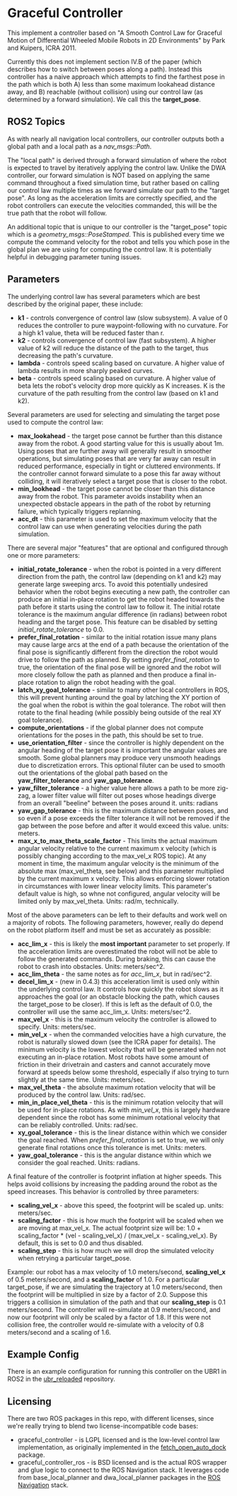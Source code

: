 # Graceful Controller

This implement a controller based on "A Smooth Control Law for Graceful
Motion of Differential Wheeled Mobile Robots in 2D Environments" by Park
and Kuipers, ICRA 2011.

Currently this does not implement section IV.B of the paper (which
describes how to switch between poses along a path). Instead this controller
has a naive approach which attempts to find the farthest pose in the path
which is both A) less than some maximum lookahead distance away, and B)
reachable (without collision) using our control law (as determined by
a forward simulation). We call this the **target_pose**.

## ROS2 Topics

As with nearly all navigation local controllers, our controller outputs
both a global path and a local path as a _nav_msgs::Path_.

The "local path" is derived through a forward simulation of where
the robot is expected to travel by iteratively applying the control law.
Unlike the DWA controller, our forward simulation is NOT based on applying
the same command throughout a fixed simulation time, but rather based
on calling our control law multiple times as we forward simulate our
path to the "target pose". As long as the acceleration limits are
correctly specified, and the robot controllers can execute the velocities
commanded, this will be the true path that the robot will follow.

An additional topic that is unique to our controller is the "target_pose"
topic which is a _geometry_msgs::PoseStamped_. This is published every
time we compute the command velocity for the robot and tells you which
pose in the global plan we are using for computing the control law. It
is potentially helpful in debugging parameter tuning issues.

## Parameters

The underlying control law has several parameters which are best described
by the original paper, these include:

 * **k1** - controls convergence of control law (slow subsystem). A value of 0 reduces the controller to pure waypoint-following with no curvature. For a high k1 value, theta will be reduced faster than r.
 * **k2** - controls convergence of control law (fast subsystem). A higher value of k2 will reduce the distance of the path to the target, thus decreasing the path's curvature.
 * **lambda** - controls speed scaling based on curvature. A higher value of lambda results in more sharply peaked curves.
 * **beta** - controls speed scaling based on curvature. A higher value of beta lets the robot's velocity drop more quickly as K increases. K is the curvature of the path resulting from the control law (based on k1 and k2).

Several parameters are used for selecting and simulating the target pose used
to compute the control law:

 * **max_lookahead** - the target pose cannot be further than this distance
   away from the robot. A good starting value for this is usually about 1m.
   Using poses that are further away will generally result in smoother
   operations, but simulating poses that are very far away can result in
   reduced performance, especially in tight or cluttered environments.
   If the controller cannot forward simulate to a pose this far away without
   colliding, it will iteratively select a target pose that is closer to the
   robot.
 * **min_lookhead** - the target pose cannot be closer than this distance
   away from the robot. This parameter avoids instability when an unexpected
   obstacle appears in the path of the robot by returning failure, which
   typically triggers replanning.
* **acc_dt** - this parameter is used to set the maximum velocity that the
   control law can use when generating velocities during the path simulation.

There are several major "features" that are optional and configured through
one or more parameters:

 * **initial_rotate_tolerance** - when the robot is pointed in a very
   different direction from the path, the control law (depending on k1 and k2)
   may generate large sweeping arcs. To avoid this potentially undesired behavior
   when the robot begins executing a new path, the controller can produce an
   initial in-place rotation to get the robot headed towards the path before it
   starts using the control law to follow it. The initial rotate tolerance is
   the maximum angular difference (in radians) between robot heading and the
   target pose. This feature can be disabled by setting _initial_rotate_tolerance_
   to 0.0.
 * **prefer_final_rotation** - similar to the initial rotation issue many
   plans may cause large arcs at the end of a path because the orientation of
   the final pose is significantly different from the direction the robot would
   drive to follow the path as planned. By setting _prefer_final_rotation_ to
   true, the orientation of the final pose will be ignored and the robot will
   more closely follow the path as planned and then produce a final in-place
   rotation to align the robot heading with the goal.
 * **latch_xy_goal_tolerance** - similar to many other local controllers in ROS,
   this will prevent hunting around the goal by latching the XY portion of the
   goal when the robot is within the goal tolerance. The robot will then rotate
   to the final heading (while possibly being outside of the real XY goal tolerance).
 * **compute_orientations** - if the global planner does not compute orientations
   for the poses in the path, this should be set to true.
 * **use_orientation_filter** - since the controller is highly dependent on the
   angular heading of the target pose it is important the angular values are
   smooth. Some global planners may produce very unsmooth headings due to
   discretization errors. This optional filuter can be used to smooth
   out the orientations of the global path based on the **yaw_filter_tolerance**
   and **yaw_gap_tolerance**.
 * **yaw_filter_tolerance** - a higher value here allows a path to be more
   zig-zag, a lower filter value will filter out poses whose headings diverge
   from an overall "beeline" between the poses around it. units: radians
 * **yaw_gap_tolerance** - this is the maximum distance between poses, and
   so even if a pose exceeds the filter tolerance it will not be removed
   if the gap between the pose before and after it would exceed this value.
   units: meters.
 * **max_x_to_max_theta_scale_factor** - This limits the actual maximum angular
   velocity relative to the current maximum x velocity (which is possibly
   changing according to the max_vel_x ROS topic). At any moment in time, the
   maximum angular velocity is the minimum of the absolute max (max_vel_theta,
   see below) and this parameter multiplied by the current maximum x velocity.
   This allows enforcing slower rotation in circumstances with lower linear
   velocity limits. This parameter's default value is high, so whne not
   configured, angular velocity will be limited only by max_vel_theta.
   Units: rad/m, technically.

Most of the above parameters can be left to their defaults and work well
on a majority of robots. The following parameters, however, really do
depend on the robot platform itself and must be set as accurately as
possible:

 * **acc_lim_x** - this is likely the **most important** parameter to set
   properly. If the acceleration limits are overestimated the robot will not
   be able to follow the generated commands. During braking, this can cause
   the robot to crash into obstacles. Units: meters/sec^2.
 * **acc_lim_theta** - the same notes as for _acc_lim_x_, but in rad/sec^2.
 * **decel_lim_x** - (new in 0.4.3) this acceleration limit is used only
   within the underlying control law. It controls how quickly the robot slows
   as it approaches the goal (or an obstacle blocking the path, which causes
   the target_pose to be closer). If this is left as the default of 0.0, the
   controller will use the same acc_lim_x. Units: meters/sec^2.
 * **max_vel_x** - this is the maximum velocity the controller is allowed to
   specify. Units: meters/sec.
 * **min_vel_x** - when the commanded velocities have a high curvature, the
   robot is naturally slowed down (see the ICRA paper for details). The minimum
   velocity is the lowest velocity that will be generated when not executing
   an in-place rotation. Most robots have some amount of friction in their
   drivetrain and casters and cannot accurately move forward at speeds below
   some threshold, especially if also trying to turn slightly at the same time.
   Units: meters/sec.
 * **max_vel_theta** - the absolute maximum rotation velocity that will be
   produced by the control law. Units: rad/sec.
 * **min_in_place_vel_theta** - this is the minimum rotation velocity that
   will be used for in-place rotations. As with _min_vel_x_, this is largely
   hardware dependent since the robot has some minimum rotational velocity
   that can be reliably controlled. Units: rad/sec.
 * **xy_goal_tolerance** - this is the linear distance within which we consider
   the goal reached. When _prefer_final_rotation_ is set to true, we will only
   generate final rotations once this tolerance is met. Units: meters.
 * **yaw_goal_tolerance** - this is the angular distance within which we consider
   the goal reached. Units: radians.

A final feature of the controller is footprint inflation at higher speeds. This
helps avoid collisions by increasing the padding around the robot as the speed
increases. This behavior is controlled by three parameters:

 * **scaling_vel_x** - above this speed, the footprint will be scaled up.
   units: meters/sec.
 * **scaling_factor** - this is how much the footprint will be scaled when
   we are moving at max_vel_x. The actual footprint size will be:
   1.0 + scaling_factor * (vel - scaling_vel_x) / (max_vel_x - scaling_vel_x).
   By default, this is set to 0.0 and thus disabled.
 * **scaling_step** - this is how much we will drop the simulated velocity
   when retrying a particular target_pose.

Example: our robot has a max velocity of 1.0 meters/second, **scaling_vel_x**
of 0.5 meters/second, and a **scaling_factor** of 1.0. For a particular
target_pose, if we are simulating the trajectory at 1.0 meters/second, then
the footprint will be multiplied in size by a factor of 2.0. Suppose this
triggers a collision in simulation of the path and that our **scaling_step**
is 0.1 meters/second. The controller will re-simulate at 0.9 meters/second,
and now our footprint will only be scaled by a factor of 1.8. If this were
not collision free, the controller would re-simulate with a velocity of
0.8 meters/second and a scaling of 1.6.

## Example Config

There is an example configuration for running this controller on the UBR1
in ROS2 in the
[ubr_reloaded](https://github.com/mikeferguson/ubr_reloaded/tree/ros2)
repository.

## Licensing

There are two ROS packages in this repo, with different licenses, since
we're really trying to blend two license-incompatible code bases:

 * graceful_controller - is LGPL licensed and is the low-level control
   law implementation, as originally implemented in the
   [fetch_open_auto_dock](https://github.com/fetchrobotics/fetch_open_auto_dock)
   package.
 * graceful_controller_ros - is BSD licensed and is the actual ROS wrapper
   and glue logic to connect to the ROS Navigation stack. It leverages code
   from base_local_planner and dwa_local_planner packages in the
   [ROS Navigation](https://github.com/ros-planning/navigation) stack.
